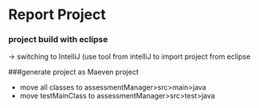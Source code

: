# Report Project

### project build with eclipse 
-> switching to IntelliJ (use tool from intelliJ to import project from eclipse

###generate project as Maeven project 
- move all classes to assessmentManager>src>main>java
- move testMainClass to assessmentManager>src>test>java
